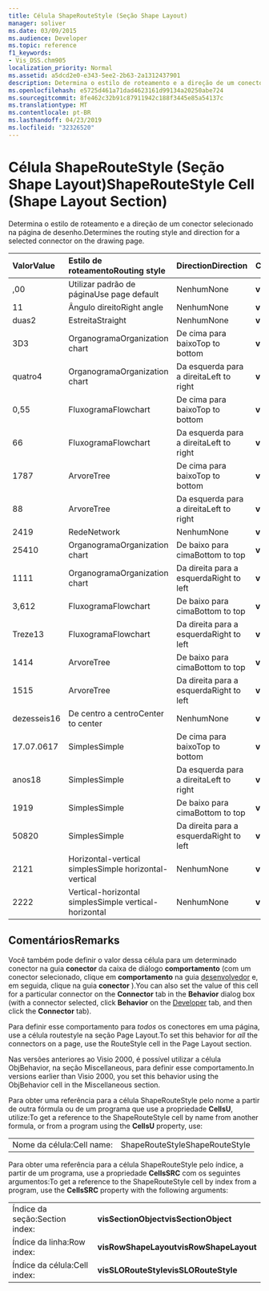 ```yaml
---
title: Célula ShapeRouteStyle (Seção Shape Layout)
manager: soliver
ms.date: 03/09/2015
ms.audience: Developer
ms.topic: reference
f1_keywords:
- Vis_DSS.chm905
localization_priority: Normal
ms.assetid: a5dcd2e0-e343-5ee2-2b63-2a1312437901
description: Determina o estilo de roteamento e a direção de um conector selecionado na página de desenho.
ms.openlocfilehash: e5725d461a71dad4623161d99134a20250abe724
ms.sourcegitcommit: 8fe462c32b91c87911942c188f3445e85a54137c
ms.translationtype: MT
ms.contentlocale: pt-BR
ms.lasthandoff: 04/23/2019
ms.locfileid: "32326520"
---
```

# <a name="shaperoutestyle-cell-shape-layout-section"></a><span data-ttu-id="5971f-103">Célula ShapeRouteStyle (Seção Shape Layout)</span><span class="sxs-lookup"><span data-stu-id="5971f-103">ShapeRouteStyle Cell (Shape Layout Section)</span></span>

<span data-ttu-id="5971f-104">Determina o estilo de roteamento e a direção de um conector selecionado na página de desenho.</span><span class="sxs-lookup"><span data-stu-id="5971f-104">Determines the routing style and direction for a selected connector on the drawing page.</span></span>
  
|<span data-ttu-id="5971f-105">**Valor**</span><span class="sxs-lookup"><span data-stu-id="5971f-105">**Value**</span></span>|<span data-ttu-id="5971f-106">**Estilo de roteamento**</span><span class="sxs-lookup"><span data-stu-id="5971f-106">**Routing style**</span></span>|<span data-ttu-id="5971f-107">**Direction**</span><span class="sxs-lookup"><span data-stu-id="5971f-107">**Direction**</span></span>|<span data-ttu-id="5971f-108">**Constante de automação**</span><span class="sxs-lookup"><span data-stu-id="5971f-108">**Automation constant**</span></span>|
|:-----|:-----|:-----|:-----|
|<span data-ttu-id="5971f-109">,0</span><span class="sxs-lookup"><span data-stu-id="5971f-109">0</span></span>  <br/> |<span data-ttu-id="5971f-110">Utilizar padrão de página</span><span class="sxs-lookup"><span data-stu-id="5971f-110">Use page default</span></span>  <br/> |<span data-ttu-id="5971f-111">Nenhum</span><span class="sxs-lookup"><span data-stu-id="5971f-111">None</span></span>  <br/> |<span data-ttu-id="5971f-112">**visLORouteDefault**</span><span class="sxs-lookup"><span data-stu-id="5971f-112">**visLORouteDefault**</span></span> <br/> |
|<span data-ttu-id="5971f-113">1</span><span class="sxs-lookup"><span data-stu-id="5971f-113">1</span></span>  <br/> |<span data-ttu-id="5971f-114">Ângulo direito</span><span class="sxs-lookup"><span data-stu-id="5971f-114">Right angle</span></span>  <br/> |<span data-ttu-id="5971f-115">Nenhum</span><span class="sxs-lookup"><span data-stu-id="5971f-115">None</span></span>  <br/> |<span data-ttu-id="5971f-116">**visLORouteRightAngle**</span><span class="sxs-lookup"><span data-stu-id="5971f-116">**visLORouteRightAngle**</span></span> <br/> |
|<span data-ttu-id="5971f-117">duas</span><span class="sxs-lookup"><span data-stu-id="5971f-117">2</span></span>  <br/> |<span data-ttu-id="5971f-118">Estreita</span><span class="sxs-lookup"><span data-stu-id="5971f-118">Straight</span></span>  <br/> |<span data-ttu-id="5971f-119">Nenhum</span><span class="sxs-lookup"><span data-stu-id="5971f-119">None</span></span>  <br/> |<span data-ttu-id="5971f-120">**visLORouteStraight**</span><span class="sxs-lookup"><span data-stu-id="5971f-120">**visLORouteStraight**</span></span> <br/> |
|<span data-ttu-id="5971f-121">3D</span><span class="sxs-lookup"><span data-stu-id="5971f-121">3</span></span>  <br/> |<span data-ttu-id="5971f-122">Organograma</span><span class="sxs-lookup"><span data-stu-id="5971f-122">Organization chart</span></span>  <br/> |<span data-ttu-id="5971f-123">De cima para baixo</span><span class="sxs-lookup"><span data-stu-id="5971f-123">Top to bottom</span></span>  <br/> |<span data-ttu-id="5971f-124">**visLORouteOrgChartNS**</span><span class="sxs-lookup"><span data-stu-id="5971f-124">**visLORouteOrgChartNS**</span></span> <br/> |
|<span data-ttu-id="5971f-125">quatro</span><span class="sxs-lookup"><span data-stu-id="5971f-125">4</span></span>  <br/> |<span data-ttu-id="5971f-126">Organograma</span><span class="sxs-lookup"><span data-stu-id="5971f-126">Organization chart</span></span>  <br/> |<span data-ttu-id="5971f-127">Da esquerda para a direita</span><span class="sxs-lookup"><span data-stu-id="5971f-127">Left to right</span></span>  <br/> |<span data-ttu-id="5971f-128">**visLORouteOrgChartWE**</span><span class="sxs-lookup"><span data-stu-id="5971f-128">**visLORouteOrgChartWE**</span></span> <br/> |
|<span data-ttu-id="5971f-129">0,5</span><span class="sxs-lookup"><span data-stu-id="5971f-129">5</span></span>  <br/> |<span data-ttu-id="5971f-130">Fluxograma</span><span class="sxs-lookup"><span data-stu-id="5971f-130">Flowchart</span></span>  <br/> |<span data-ttu-id="5971f-131">De cima para baixo</span><span class="sxs-lookup"><span data-stu-id="5971f-131">Top to bottom</span></span>  <br/> |<span data-ttu-id="5971f-132">**visLORouteFlowchartNS**</span><span class="sxs-lookup"><span data-stu-id="5971f-132">**visLORouteFlowchartNS**</span></span> <br/> |
|<span data-ttu-id="5971f-133">6</span><span class="sxs-lookup"><span data-stu-id="5971f-133">6</span></span>  <br/> |<span data-ttu-id="5971f-134">Fluxograma</span><span class="sxs-lookup"><span data-stu-id="5971f-134">Flowchart</span></span>  <br/> |<span data-ttu-id="5971f-135">Da esquerda para a direita</span><span class="sxs-lookup"><span data-stu-id="5971f-135">Left to right</span></span>  <br/> |<span data-ttu-id="5971f-136">**visLORouteFlowchartWE**</span><span class="sxs-lookup"><span data-stu-id="5971f-136">**visLORouteFlowchartWE**</span></span> <br/> |
|<span data-ttu-id="5971f-137">178</span><span class="sxs-lookup"><span data-stu-id="5971f-137">7</span></span>  <br/> |<span data-ttu-id="5971f-138">Arvore</span><span class="sxs-lookup"><span data-stu-id="5971f-138">Tree</span></span>  <br/> |<span data-ttu-id="5971f-139">De cima para baixo</span><span class="sxs-lookup"><span data-stu-id="5971f-139">Top to bottom</span></span>  <br/> |<span data-ttu-id="5971f-140">**visLORouteTreeNS**</span><span class="sxs-lookup"><span data-stu-id="5971f-140">**visLORouteTreeNS**</span></span> <br/> |
|<span data-ttu-id="5971f-141">8</span><span class="sxs-lookup"><span data-stu-id="5971f-141">8</span></span>  <br/> |<span data-ttu-id="5971f-142">Arvore</span><span class="sxs-lookup"><span data-stu-id="5971f-142">Tree</span></span>  <br/> |<span data-ttu-id="5971f-143">Da esquerda para a direita</span><span class="sxs-lookup"><span data-stu-id="5971f-143">Left to right</span></span>  <br/> |<span data-ttu-id="5971f-144">**visLORouteTreeWE**</span><span class="sxs-lookup"><span data-stu-id="5971f-144">**visLORouteTreeWE**</span></span> <br/> |
|<span data-ttu-id="5971f-145">241</span><span class="sxs-lookup"><span data-stu-id="5971f-145">9</span></span>  <br/> |<span data-ttu-id="5971f-146">Rede</span><span class="sxs-lookup"><span data-stu-id="5971f-146">Network</span></span>  <br/> |<span data-ttu-id="5971f-147">Nenhum</span><span class="sxs-lookup"><span data-stu-id="5971f-147">None</span></span>  <br/> |<span data-ttu-id="5971f-148">**visLORouteNetwork**</span><span class="sxs-lookup"><span data-stu-id="5971f-148">**visLORouteNetwork**</span></span> <br/> |
|<span data-ttu-id="5971f-149">254</span><span class="sxs-lookup"><span data-stu-id="5971f-149">10</span></span>  <br/> |<span data-ttu-id="5971f-150">Organograma</span><span class="sxs-lookup"><span data-stu-id="5971f-150">Organization chart</span></span>  <br/> |<span data-ttu-id="5971f-151">De baixo para cima</span><span class="sxs-lookup"><span data-stu-id="5971f-151">Bottom to top</span></span>  <br/> |<span data-ttu-id="5971f-152">**visLORouteOrgChartSN**</span><span class="sxs-lookup"><span data-stu-id="5971f-152">**visLORouteOrgChartSN**</span></span> <br/> |
|<span data-ttu-id="5971f-153">11</span><span class="sxs-lookup"><span data-stu-id="5971f-153">11</span></span>  <br/> |<span data-ttu-id="5971f-154">Organograma</span><span class="sxs-lookup"><span data-stu-id="5971f-154">Organization chart</span></span>  <br/> |<span data-ttu-id="5971f-155">Da direita para a esquerda</span><span class="sxs-lookup"><span data-stu-id="5971f-155">Right to left</span></span>  <br/> |<span data-ttu-id="5971f-156">**visLORouteOrgChartEW**</span><span class="sxs-lookup"><span data-stu-id="5971f-156">**visLORouteOrgChartEW**</span></span> <br/> |
|<span data-ttu-id="5971f-157">3,6</span><span class="sxs-lookup"><span data-stu-id="5971f-157">12</span></span>  <br/> |<span data-ttu-id="5971f-158">Fluxograma</span><span class="sxs-lookup"><span data-stu-id="5971f-158">Flowchart</span></span>  <br/> |<span data-ttu-id="5971f-159">De baixo para cima</span><span class="sxs-lookup"><span data-stu-id="5971f-159">Bottom to top</span></span>  <br/> |<span data-ttu-id="5971f-160">**visLORouteFlowchartSN**</span><span class="sxs-lookup"><span data-stu-id="5971f-160">**visLORouteFlowchartSN**</span></span> <br/> |
|<span data-ttu-id="5971f-161">Treze</span><span class="sxs-lookup"><span data-stu-id="5971f-161">13</span></span>  <br/> |<span data-ttu-id="5971f-162">Fluxograma</span><span class="sxs-lookup"><span data-stu-id="5971f-162">Flowchart</span></span>  <br/> |<span data-ttu-id="5971f-163">Da direita para a esquerda</span><span class="sxs-lookup"><span data-stu-id="5971f-163">Right to left</span></span>  <br/> |<span data-ttu-id="5971f-164">**visLORouteFlowchartEW**</span><span class="sxs-lookup"><span data-stu-id="5971f-164">**visLORouteFlowchartEW**</span></span> <br/> |
|<span data-ttu-id="5971f-165">14</span><span class="sxs-lookup"><span data-stu-id="5971f-165">14</span></span>  <br/> |<span data-ttu-id="5971f-166">Arvore</span><span class="sxs-lookup"><span data-stu-id="5971f-166">Tree</span></span>  <br/> |<span data-ttu-id="5971f-167">De baixo para cima</span><span class="sxs-lookup"><span data-stu-id="5971f-167">Bottom to top</span></span>  <br/> |<span data-ttu-id="5971f-168">**visLORouteTreeSN**</span><span class="sxs-lookup"><span data-stu-id="5971f-168">**visLORouteTreeSN**</span></span> <br/> |
|<span data-ttu-id="5971f-169">15</span><span class="sxs-lookup"><span data-stu-id="5971f-169">15</span></span>  <br/> |<span data-ttu-id="5971f-170">Arvore</span><span class="sxs-lookup"><span data-stu-id="5971f-170">Tree</span></span>  <br/> |<span data-ttu-id="5971f-171">Da direita para a esquerda</span><span class="sxs-lookup"><span data-stu-id="5971f-171">Right to left</span></span>  <br/> |<span data-ttu-id="5971f-172">**visLORouteTreeEW**</span><span class="sxs-lookup"><span data-stu-id="5971f-172">**visLORouteTreeEW**</span></span> <br/> |
|<span data-ttu-id="5971f-173">dezesseis</span><span class="sxs-lookup"><span data-stu-id="5971f-173">16</span></span>  <br/> |<span data-ttu-id="5971f-174">De centro a centro</span><span class="sxs-lookup"><span data-stu-id="5971f-174">Center to center</span></span>  <br/> |<span data-ttu-id="5971f-175">Nenhum</span><span class="sxs-lookup"><span data-stu-id="5971f-175">None</span></span>  <br/> |<span data-ttu-id="5971f-176">**visLORouteCenterToCenter**</span><span class="sxs-lookup"><span data-stu-id="5971f-176">**visLORouteCenterToCenter**</span></span> <br/> |
|<span data-ttu-id="5971f-177">17.07.06</span><span class="sxs-lookup"><span data-stu-id="5971f-177">17</span></span>  <br/> |<span data-ttu-id="5971f-178">Simples</span><span class="sxs-lookup"><span data-stu-id="5971f-178">Simple</span></span>  <br/> |<span data-ttu-id="5971f-179">De cima para baixo</span><span class="sxs-lookup"><span data-stu-id="5971f-179">Top to bottom</span></span>  <br/> |<span data-ttu-id="5971f-180">**visLORouteSimpleNS**</span><span class="sxs-lookup"><span data-stu-id="5971f-180">**visLORouteSimpleNS**</span></span> <br/> |
|<span data-ttu-id="5971f-181">anos</span><span class="sxs-lookup"><span data-stu-id="5971f-181">18</span></span>  <br/> |<span data-ttu-id="5971f-182">Simples</span><span class="sxs-lookup"><span data-stu-id="5971f-182">Simple</span></span>  <br/> |<span data-ttu-id="5971f-183">Da esquerda para a direita</span><span class="sxs-lookup"><span data-stu-id="5971f-183">Left to right</span></span>  <br/> |<span data-ttu-id="5971f-184">**visLORouteSimpleWE**</span><span class="sxs-lookup"><span data-stu-id="5971f-184">**visLORouteSimpleWE**</span></span> <br/> |
|<span data-ttu-id="5971f-185">19</span><span class="sxs-lookup"><span data-stu-id="5971f-185">19</span></span>  <br/> |<span data-ttu-id="5971f-186">Simples</span><span class="sxs-lookup"><span data-stu-id="5971f-186">Simple</span></span>  <br/> |<span data-ttu-id="5971f-187">De baixo para cima</span><span class="sxs-lookup"><span data-stu-id="5971f-187">Bottom to top</span></span>  <br/> |<span data-ttu-id="5971f-188">**visLORouteSimpleSN**</span><span class="sxs-lookup"><span data-stu-id="5971f-188">**visLORouteSimpleSN**</span></span> <br/> |
|<span data-ttu-id="5971f-189">508</span><span class="sxs-lookup"><span data-stu-id="5971f-189">20</span></span>  <br/> |<span data-ttu-id="5971f-190">Simples</span><span class="sxs-lookup"><span data-stu-id="5971f-190">Simple</span></span>  <br/> |<span data-ttu-id="5971f-191">Da direita para a esquerda</span><span class="sxs-lookup"><span data-stu-id="5971f-191">Right to left</span></span>  <br/> |<span data-ttu-id="5971f-192">**visLORouteSimpleEW**</span><span class="sxs-lookup"><span data-stu-id="5971f-192">**visLORouteSimpleEW**</span></span> <br/> |
|<span data-ttu-id="5971f-193">21</span><span class="sxs-lookup"><span data-stu-id="5971f-193">21</span></span>  <br/> |<span data-ttu-id="5971f-194">Horizontal-vertical simples</span><span class="sxs-lookup"><span data-stu-id="5971f-194">Simple horizontal-vertical</span></span>  <br/> |<span data-ttu-id="5971f-195">Nenhum</span><span class="sxs-lookup"><span data-stu-id="5971f-195">None</span></span>  <br/> |<span data-ttu-id="5971f-196">**visLORouteSimpleHV**</span><span class="sxs-lookup"><span data-stu-id="5971f-196">**visLORouteSimpleHV**</span></span> <br/> |
|<span data-ttu-id="5971f-197">22</span><span class="sxs-lookup"><span data-stu-id="5971f-197">22</span></span>  <br/> |<span data-ttu-id="5971f-198">Vertical-horizontal simples</span><span class="sxs-lookup"><span data-stu-id="5971f-198">Simple vertical-horizontal</span></span>  <br/> |<span data-ttu-id="5971f-199">Nenhum</span><span class="sxs-lookup"><span data-stu-id="5971f-199">None</span></span>  <br/> |<span data-ttu-id="5971f-200">**visLORouteSimpleVH**</span><span class="sxs-lookup"><span data-stu-id="5971f-200">**visLORouteSimpleVH**</span></span> <br/> |
   
## <a name="remarks"></a><span data-ttu-id="5971f-201">Comentários</span><span class="sxs-lookup"><span data-stu-id="5971f-201">Remarks</span></span>

<span data-ttu-id="5971f-202">Você também pode definir o valor dessa célula para um determinado conector na guia **conector** da caixa de diálogo **comportamento** (com um conector selecionado, clique em **comportamento** na guia [desenvolvedor](run-in-developer-mode-display-the-developer-tab.md) e, em seguida, clique na guia **conector** ).</span><span class="sxs-lookup"><span data-stu-id="5971f-202">You can also set the value of this cell for a particular connector on the **Connector** tab in the **Behavior** dialog box (with a connector selected, click **Behavior** on the [Developer](run-in-developer-mode-display-the-developer-tab.md) tab, and then click the **Connector** tab).</span></span> 
  
<span data-ttu-id="5971f-203">Para definir esse comportamento para *todos* os conectores em uma página, use a célula routestyle na seção Page Layout.</span><span class="sxs-lookup"><span data-stu-id="5971f-203">To set this behavior for  *all*  the connectors on a page, use the RouteStyle cell in the Page Layout section.</span></span> 
  
<span data-ttu-id="5971f-204">Nas versões anteriores ao Visio 2000, é possível utilizar a célula ObjBehavior, na seção Miscellaneous, para definir esse comportamento.</span><span class="sxs-lookup"><span data-stu-id="5971f-204">In versions earlier than Visio 2000, you set this behavior using the ObjBehavior cell in the Miscellaneous section.</span></span>
  
<span data-ttu-id="5971f-205">Para obter uma referência para a célula ShapeRouteStyle pelo nome a partir de outra fórmula ou de um programa que use a propriedade **CellsU**, utilize:</span><span class="sxs-lookup"><span data-stu-id="5971f-205">To get a reference to the ShapeRouteStyle cell by name from another formula, or from a program using the **CellsU** property, use:</span></span> 
  
|||
|:-----|:-----|
|<span data-ttu-id="5971f-206">Nome da célula:</span><span class="sxs-lookup"><span data-stu-id="5971f-206">Cell name:</span></span>  <br/> |<span data-ttu-id="5971f-207">ShapeRouteStyle</span><span class="sxs-lookup"><span data-stu-id="5971f-207">ShapeRouteStyle</span></span>  <br/> |
   
<span data-ttu-id="5971f-208">Para obter uma referência para a célula ShapeRouteStyle pelo índice, a partir de um programa, use a propriedade **CellsSRC** com os seguintes argumentos:</span><span class="sxs-lookup"><span data-stu-id="5971f-208">To get a reference to the ShapeRouteStyle cell by index from a program, use the **CellsSRC** property with the following arguments:</span></span> 
  
|||
|:-----|:-----|
|<span data-ttu-id="5971f-209">Índice da seção:</span><span class="sxs-lookup"><span data-stu-id="5971f-209">Section index:</span></span>  <br/> |<span data-ttu-id="5971f-210">**visSectionObject**</span><span class="sxs-lookup"><span data-stu-id="5971f-210">**visSectionObject**</span></span> <br/> |
|<span data-ttu-id="5971f-211">Índice da linha:</span><span class="sxs-lookup"><span data-stu-id="5971f-211">Row index:</span></span>  <br/> |<span data-ttu-id="5971f-212">**visRowShapeLayout**</span><span class="sxs-lookup"><span data-stu-id="5971f-212">**visRowShapeLayout**</span></span> <br/> |
|<span data-ttu-id="5971f-213">Índice da célula:</span><span class="sxs-lookup"><span data-stu-id="5971f-213">Cell index:</span></span>  <br/> |<span data-ttu-id="5971f-214">**visSLORouteStyle**</span><span class="sxs-lookup"><span data-stu-id="5971f-214">**visSLORouteStyle**</span></span> <br/> |
   


